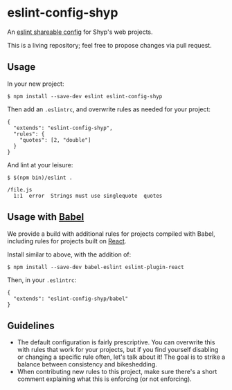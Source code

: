 # eslint-config-shyp

An [eslint shareable config](http://eslint.org/docs/developer-guide/shareable-configs) for Shyp's web projects.

This is a living repository; feel free to propose changes via pull request.

## Usage

In your new project:

```
$ npm install --save-dev eslint eslint-config-shyp
```

Then add an `.eslintrc`, and overwrite rules as needed for your project:

```
{
  "extends": "eslint-config-shyp",
  "rules": {
    "quotes": [2, "double"]
  }
}
```

And lint at your leisure:
```
$ $(npm bin)/eslint .

/file.js
  1:1  error  Strings must use singlequote  quotes

```

## Usage with [Babel](https://babeljs.io/)

We provide a build with additional rules for projects compiled with Babel,
including rules for projects built on [React](https://facebook.github.io/react/).

Install similar to above, with the addition of:

```
$ npm install --save-dev babel-eslint eslint-plugin-react
```

Then, in your `.eslintrc`:

```
{
  "extends": "eslint-config-shyp/babel"
}
```

## Guidelines

- The default configuration is fairly prescriptive. You can overwrite this with
  rules that work for your projects, but if you find yourself disabling or
  changing a specific rule often, let's talk about it! The goal is to strike a
  balance between consistency and bikeshedding.
- When contributing new rules to this project, make sure there's a short comment
  explaining what this is enforcing (or not enforcing).
